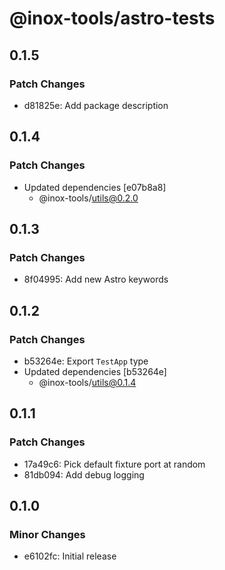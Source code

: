 # @inox-tools/astro-tests

## 0.1.5

### Patch Changes

- d81825e: Add package description

## 0.1.4

### Patch Changes

- Updated dependencies [e07b8a8]
  - @inox-tools/utils@0.2.0

## 0.1.3

### Patch Changes

- 8f04995: Add new Astro keywords

## 0.1.2

### Patch Changes

- b53264e: Export `TestApp` type
- Updated dependencies [b53264e]
  - @inox-tools/utils@0.1.4

## 0.1.1

### Patch Changes

- 17a49c6: Pick default fixture port at random
- 81db094: Add debug logging

## 0.1.0

### Minor Changes

- e6102fc: Initial release
